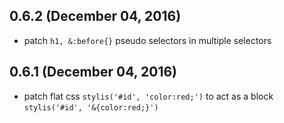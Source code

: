 ## 0.6.2 (December 04, 2016)

- patch `h1, &:before{}` pseudo selectors in multiple selectors

## 0.6.1 (December 04, 2016)

- patch flat css `stylis('#id', 'color:red;')` to act as a block `stylis('#id', '&{color:red;}')`